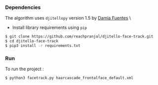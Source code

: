### Dependencies

The algorithm uses `djitellopy` version 1.5 by [Damia Fuentes](https://github.com/damiafuentes//DJITelloPy) \

- Install library requirements using `pip`
```bash
$ git clone https://github.com/reachpranjal/djitello-face-track.git
$ cd djitello-face-track
$ pip3 install -r requirements.txt
```

### Run
To run the project :
```bash
$ python3 facetrack.py haarcascade_frontalface_default.xml
```
